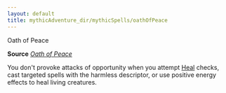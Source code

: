 ```yaml
---
layout: default
title: mythicAdventure_dir/mythicSpells/oathOfPeace
---
```

Oath of Peace

**Source** [_Oath of Peace_](advance_dir/spells/oathOfPeace#_oath-of-peace)

You don't provoke attacks of opportunity when you attempt [Heal](skill_dir/heal#_heal) checks, cast targeted spells with the harmless descriptor, or use positive energy effects to heal living creatures.

